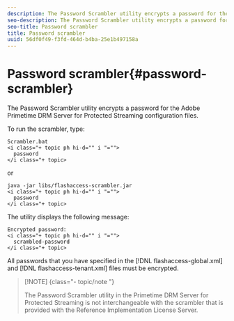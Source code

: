 ```yaml
---
description: The Password Scrambler utility encrypts a password for the Adobe Primetime DRM Server for Protected Streaming configuration files.
seo-description: The Password Scrambler utility encrypts a password for the Adobe Primetime DRM Server for Protected Streaming configuration files.
seo-title: Password scrambler
title: Password scrambler
uuid: 56df0f49-f3fd-464d-b4ba-25e1b497158a
---
```


# Password scrambler{#password-scrambler}

The Password Scrambler utility encrypts a password for the Adobe Primetime DRM Server for Protected Streaming configuration files.

To run the scrambler, type:

```
Scrambler.bat  
<i class="+ topic ph hi-d="" i "="">
  password 
</i class="+ topic>
```

or

```
java -jar libs/flashaccess-scrambler.jar  
<i class="+ topic ph hi-d="" i "="">
  password  
</i class="+ topic>
```

The utility displays the following message:

```
Encrypted password:  
<i class="+ topic ph hi-d="" i "="">
  scrambled-password 
</i class="+ topic>
```

All passwords that you have specified in the [!DNL flashaccess-global.xml] and [!DNL flashaccess-tenant.xml] files must be encrypted.

>[!NOTE] {class="- topic/note "}
>
>The Password Scrambler utility in the Primetime DRM Server for Protected Streaming is not interchangeable with the scrambler that is provided with the Reference Implementation License Server.


